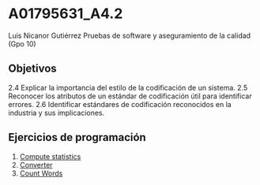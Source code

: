 # A01795631_A4.2

Luis Nicanor Gutiérrez
Pruebas de software y aseguramiento de la calidad (Gpo 10)

## Objetivos
2.4 Explicar la importancia del estilo de la codificación de un sistema. 
2.5 Reconocer los atributos de un estándar de codificación útil para identificar errores. 
2.6 Identificar estándares de codificación reconocidos en la industria y sus implicaciones.

## Ejercicios de programación
1. [Compute statistics](https://github.com/luisnicg/A01795631_A4.2/tree/main/P1)
2. [Converter](https://github.com/luisnicg/A01795631_A4.2/tree/main/P2)
3. [Count Words](https://github.com/luisnicg/A01795631_A4.2/tree/main/P3)